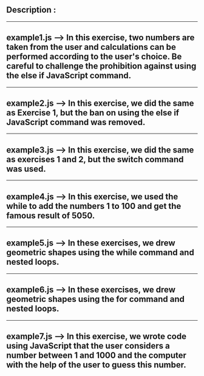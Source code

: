 Description :
-------------

-------------
example1.js --> In this exercise, two numbers are taken from the user and calculations can be performed according to the user's choice.
Be careful to challenge the prohibition against using the else if JavaScript command.
-------------

-------------
example2.js --> In this exercise, we did the same as Exercise 1, but the ban on using the else if JavaScript command was removed.
-------------

-------------
example3.js --> In this exercise, we did the same as exercises 1 and 2, but the switch command was used.
-------------

-------------
example4.js --> In this exercise, we used the while to add the numbers 1 to 100 and get the famous result of 5050.
-------------

-------------
example5.js --> In these exercises, we drew geometric shapes using the while command and nested loops.
-------------

-------------
example6.js --> In these exercises, we drew geometric shapes using the for command and nested loops.
-------------

-------------
example7.js --> In this exercise, we wrote code using JavaScript that the user considers a number between 1 and 1000 and the computer with the help of the user to guess this number.
-------------


